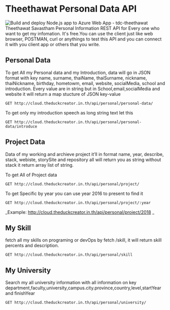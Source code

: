 # Theethawat Personal Data API

![Build and deploy Node.js app to Azure Web App - tdc-theethawat](https://github.com/theethawat/personal-data-api/workflows/Build%20and%20deploy%20Node.js%20app%20to%20Azure%20Web%20App%20-%20tdc-theethawat/badge.svg)
Theethawat Savastham Personal Information REST API for Every one who want to get my infomation.
It's free.You can use the client just like web browser, POSTMAN, curl or anythings to test this API and you can connect it with you client app or others that you write.

## Personal Data

To get All my Personal data and my Introduction, data will go in JSON format with key name, surname, thaiName, thaiSurname, nickname, thaiNickname, birthday, hometowm, email, website, socialMedia, school and introduction. Every value are in string but in School,email,socialMedia and website it will return a map stucture of JSON key-value

    GET http://cloud.theduckcreator.in.th/api/personal/personal-data/

To get only my introduction speech as long string text let this

    GET http://cloud.theduckcreator.in.th/api/personal/personal-data/introduce

## Project Data

Data of my working and archieve project it’ll in format name, year, describe, stack, webiste, storySite and repository all will return you as string without stack it return array list of string.

To get All of Project data

    GET http://cloud.theduckcreator.in.th/api/personal/project/

To get Specific by year you can use year 2016 to present to find it

    GET http://cloud.theduckcreator.in.th/api/personal/project/:year

_Example: http://cloud.theduckcreator.in.th/api/personal/project/2018 _

## My Skill

fetch all my skills on programing or devOps by fetch /skill, it will return skill percents and description.

    GET http://cloud.theduckcreator.in.th/api/personal/skill

## My University

Search my all university information with all information on key department,faculty,university,campus.city.province,country,level,startYear and finishYear

    GET http://cloud.theduckcreator.in.th/api/personal/university/
